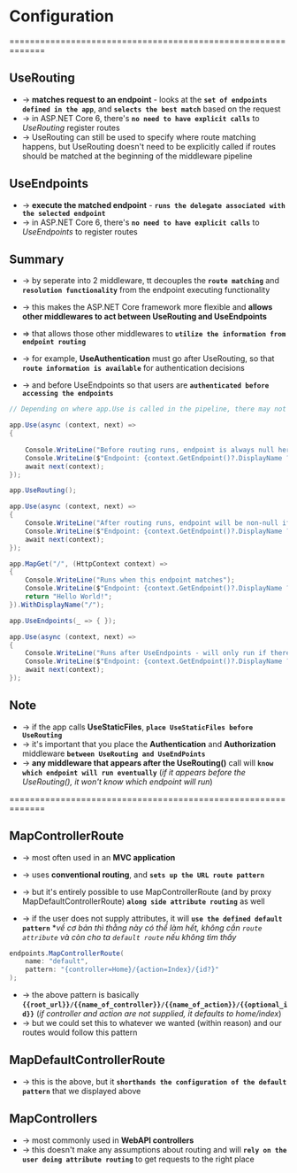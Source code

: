 # Configuration

=============================================================
## UseRouting
* -> **matches request to an endpoint** - looks at the **`set of endpoints defined in the app`**, and **`selects the best match`** based on the request
* -> in ASP.NET Core 6, there's **`no need to have explicit calls`** to _UseRouting_ register routes
* -> UseRouting can still be used to specify where route matching happens, but UseRouting doesn't need to be explicitly called if routes should be matched at the beginning of the middleware pipeline

## UseEndpoints
* -> **execute the matched endpoint** - **`runs the delegate associated with the selected endpoint`**
* -> in ASP.NET Core 6, there's **`no need to have explicit calls`** to _UseEndpoints_ to register routes

## Summary
* -> by seperate into 2 middleware, tt decouples the **`route matching`** and **`resolution functionality`** from the endpoint executing functionality
* -> this makes the ASP.NET Core framework more flexible and **allows other middlewares to act between UseRouting and UseEndpoints**

* => that allows those other middlewares to **`utilize the information from endpoint routing`**
* -> for example, **UseAuthentication** must go after UseRouting, so that **`route information is available`** for authentication decisions 
* -> and before UseEndpoints so that users are **`authenticated before accessing the endpoints`**

```cs
// Depending on where app.Use is called in the pipeline, there may not be an endpoint

app.Use(async (context, next) =>
{
    
    Console.WriteLine("Before routing runs, endpoint is always null here");
    Console.WriteLine($"Endpoint: {context.GetEndpoint()?.DisplayName ?? "null"}");
    await next(context);
});

app.UseRouting();

app.Use(async (context, next) =>
{
    Console.WriteLine("After routing runs, endpoint will be non-null if routing found a match.");
    Console.WriteLine($"Endpoint: {context.GetEndpoint()?.DisplayName ?? "null"}");
    await next(context);
});

app.MapGet("/", (HttpContext context) =>
{
    Console.WriteLine("Runs when this endpoint matches");
    Console.WriteLine($"Endpoint: {context.GetEndpoint()?.DisplayName ?? "null"}");
    return "Hello World!";
}).WithDisplayName("/");

app.UseEndpoints(_ => { });

app.Use(async (context, next) =>
{
    Console.WriteLine("Runs after UseEndpoints - will only run if there was no match.");
    Console.WriteLine($"Endpoint: {context.GetEndpoint()?.DisplayName ?? "null"}");
    await next(context);
});
```

## Note
* -> if the app calls **UseStaticFiles**, **`place UseStaticFiles before UseRouting`**
* -> it's important that you place the **Authentication** and **Authorization** middleware **`between UseRouting and UseEndPoints`**
* -> **any middleware that appears after the UseRouting()** call will **`know which endpoint will run eventually`** (_if it appears before the UseRouting(), it won't know which endpoint will run_)

=============================================================
## MapControllerRoute
* -> most often used in an **MVC application**
* -> uses **conventional routing**, and **`sets up the URL route pattern`**

* -> but it's entirely possible to use MapControllerRoute (and by proxy MapDefaultControllerRoute) **`along side attribute routing`** as well
* -> if the user does not supply attributes, it will **`use the defined default pattern`**
*_về cơ bản thì thằng này có thể làm hết, không cần `route attribute` và còn cho ta `default route` nếu không tìm thấy_

```cs - Example:
endpoints.MapControllerRoute(
    name: "default",
    pattern: "{controller=Home}/{action=Index}/{id?}"
);
```
* -> the above pattern is basically **`{{root_url}}/{{name_of_controller}}/{{name_of_action}}/{{optional_id}}`** (_if controller and action are not supplied, it defaults to home/index_)
* -> but we could set this to whatever we wanted (within reason) and our routes would follow this pattern

## MapDefaultControllerRoute
* -> this is the above, but it **`shorthands the configuration of the default pattern`** that we displayed above

## MapControllers
* -> most commonly used in **WebAPI controllers**
* -> this doesn't make any assumptions about routing and will **`rely on the user doing attribute routing`** to get requests to the right place